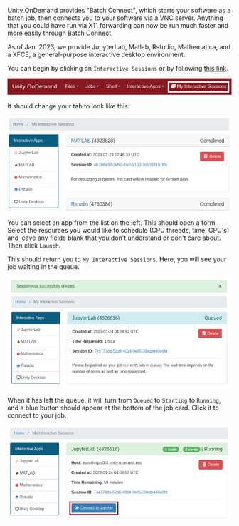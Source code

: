 Unity OnDemand provides "Batch Connect", which starts your software as a batch job, then connects you to your software via a VNC server. Anything that you could have run via X11 forwarding can now be run much faster and more easily through Batch Connect.

As of Jan. 2023, we provide JupyterLab, Matlab, Rstudio, Mathematica, and a XFCE, a general-purpose interactive desktop environment.

You can begin by clicking on `Interactive Sessions` or by following [this link](https://ood.unity.rc.umass.edu/pun/sys/dashboard/batch_connect/sessions).

![OOD Interactive Sessions Button](res/ood-interactive-sessions-button.png)

It should change your tab to look like this:

![OOD Interactive Sessions](res/ood-interactive-sessions.png)

You can select an app from the list on the left. This should open a form. Select the resources you would like to schedule (CPU threads, time, GPU's) and leave any fields blank that you don't understand or don't care about. Then click `Launch`.

This should return you to `My Interactive Sessions`. Here, you will see your job waiting in the queue.

![OOD Batch Connect Job in Queue](res/ood-session-created.png)

When it has left the queue, it will turn from `Queued` to `Starting` to `Running`, and a blue button should appear at the bottom of the job card. Click it to connect to your job.

![OOD Batch Connect Job in Queue](res/ood-session-running.png)